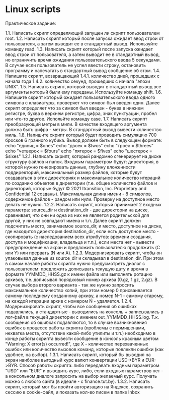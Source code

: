 # Linux scripts

Практическое задание:

1.1. Написать скрипт определяющий запущен ли скрипт пользователем root.
1.2. Написать скрипт который после запуска ожидает ввод строи от пользователя, а затем
  выводит ее в стандартный вывод. Используйте команду read.
1.3. Написать скрипт который после запуска ожидает ввод строи от пользователя, а затем
  выводит ее в стандартный вывод, но ограничить время ожидания пользовательского
  ввода 5 секундами. В случае если пользователь не успел ввести строку, остановить
  программу и напечатать в стандартный вывод сообщение об этом.
1.4. Напишите скрипт, возвращающий
1.4.1. количество дней, прошедших с начала года
1.4.2. количество секунд, прошедших с начала "эпохи UNIX".
1.5. Написать скрипт, который выводит в стандартный вывод все аргументы который
  были ему переданы. Используйте команду shift.
1.6. Напишите скрипт который ожидает пользовательского ввода одного символа с
  клавиатуры, проверяет что символ был введен один. Далее скрипт определяет что за
  символ был введен - буква в нижнем регистре, буква в верхнем регистре, цифра, знак
  пунктуации, пробел или что-то другое. Испольйте команду case.
1.7. Написать скрипт преобразующий метры в мили. В качестве входящего аргумента
  должна быть цифра - метры. В стандартный вывод вывести количество миль.
1.8. Напишите скрипт который будет проводить симуляцию 700 бросков 6 гранного кубика.
  Вывод должен быть в следующем формате:
  echo "единиц = $ones"
  echo "двоек = $twos"
  echo "троек = $threes"
  echo "четверок = $fours"
  echo "пятерок = $fives"
  echo "шестерок = $sixes"
1.2.1. Написать скрипт, который рандомно сгенерирует на диске структуру файлов и
  папок. Входным параметром будут: директория, в которой нужно генерировать данные,
  глубину вложенности поддиректорий, максимальный размер файлов, которые будут
  создаваться в этих директориях и максимальное количество итераций по созданию
  объектов в директории (т.е. общее количество файлов и директорий, которые будут
  © 2021 Itransition, Inc. Proprietary and Confidential 12
  созданы). Максимальная длина имени - 8 символов, содержимое файлов - рандом или
  нули. Проверку на доступное место делать не нужно.
1.2.2. Написать скрипт, который принимает 2 входных параметра: source_dir и
  destination_dir - две директории на диске, сравнивает, что они ни одна из них не является
  родительской для другой, у них не совпадают имена и т.п. Далее скрипт должен
  подсчитать место, занимаемое source_dir, и место, доступное на диске, где находится
  директория destination_dir, если есть доступное место - скопировать (с наследованием
  всех атрибутов: времени создания, доступа и модификации, владельца и т.п.), если
  места нет - вывести предупреждение на экран и предложить пользователю продолжить
  (C или Y) или прервать (N или A).
1.2.3. Модернизировать скрипт, чтобы он упаковывал данные из source_dir и складывал в
  destination_dir. При этом в самом начале работы скрипта нужно предусмотреть диалог с
  пользователем: предложить дописывать текущую дату и время в формате
  YYMMDD_HHSS.gz к имени файла или выполнять ротацию архивов, т.е. дописывал
  порядковый номер архива (0.gz, 1.gz, 2.gz). В случае выбора второго варианта - так же
  нужно запросить максимальное количество копий, при этом номер 0 присваивается
  самому последнему созданному архиву, а номер N-1 - самому старому, на каждой
  итерации архив с номером N - удаляется.
1.2.4. Модернизировать скрипт, чтобы все сообщения об ошибках подавлялись, а
  стандартные - выводились на консоль + записывались в лог-файл в текущей директории
  с именем out_YYMMDD_HHSS.log. Т.к. сообщения об ошибках подавляются, то в случае
  возникновения ошибок в процессе работы скрипта (проблемы с пермишенами, нехватка
  места, отсутствие какой-либо утилиты и т.п.) необходимо в конце работы скрипта
  вывести сообщение в консоль красным цветом "Warning: X error(s) occurred!", где X -
  количество перехваченных ошибок или количество вызовов команд, которые повлекли
  ошибки (как удобнее, на выбор).
1.3.1. Написать скрипт, который бы выводил на экран наиболее выгодный курс валют
  конвертации USD->BYR и EUR->BYR. Способ работы скрипта: либо передавать входным 
  параметром "USD" или "EUR" и выводить курс, либо, если входных параметров нет - а
  консольном диалоге запросить на выбор желаемый курс. Получать можно с любого сайта
  (в идеале - с finance.tut.by).
1.3.2. Написать скрипт, который мог бы пройти авторизацию на Яндексе, сохранить 
  сессию в cookie-файл, и показать кол-во писем в папке Inbox
